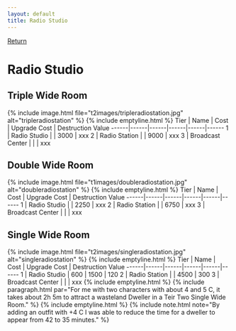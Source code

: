 ```yaml
---
layout: default
title: Radio Studio
---
```

[Return](../index.html)

Radio Studio
===========

## Triple Wide Room

{% include image.html file="t2images/tripleradiostation.jpg" alt="tripleradiostation" %}
{% include emptyline.html %}
Tier | Name | Cost | Upgrade Cost | Destruction Value
------|------|------|------|------|------
1 | Radio Studio | | 3000 | xxx
2 | Radio Station | | 9000 | xxx
3 | Broadcast Center | | | xxx

## Double Wide Room

{% include image.html file="t1images/doubleradiostation.jpg" alt="doubleradiostation" %}
{% include emptyline.html %}
Tier | Name | Cost | Upgrade Cost | Destruction Value
------|------|------|------|------|------
1 | Radio Studio | | 2250 | xxx
2 | Radio Station | | 6750 | xxx
3 | Broadcast Center | | | xxx

## Single Wide Room

{% include image.html file="t2images/singleradiostation.jpg" alt="singleradiostation" %}
{% include emptyline.html %}
Tier | Name | Cost | Upgrade Cost | Destruction Value
------|------|------|------|------|------
1 | Radio Studio | 600 | 1500 | 120
2 | Radio Station | | 4500 | 300
3 | Broadcast Center | | | xxx
{% include emptyline.html %}
{% include paragraph.html par="For me with two characters with about 4 and 5 C, it takes about 2h 5m to attract a wasteland Dweller in a Teir Two Single Wide Room." %}
{% include emptyline.html %}
{% include note.html note="By adding an outfit with +4 C I was able to reduce the time for a dweller to appear from 42 to 35 minutes." %}
